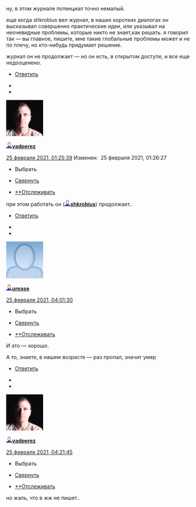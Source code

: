 ну, в этом журнале потенциал точно немалый.

еще когда shkrobius вел журнал, в наших коротких диалогах он высказывал совершенно практические идеи, или указывал на неочевидные проблемы, которые никто не знает,как решать. я говорил так — вы главное, пишите, мне такие глобальные проблемы может и не по плечу, но кто-нибудь придумает решение.

журнал он не продолжает — но он есть, в открытом доступе, и все еще недооценено.

- [Ответить](https://ivanov-petrov.livejournal.com/2303191.html?replyto=160675031)

-
-

 <div style="display: none;">  </div>

 [![27571453](../_resources/27571453)](https://vadperez.livejournal.com/)

[![userinfo_v8.png](../_resources/userinfo_v8-1.png)](https://vadperez.livejournal.com/profile)[**vadperez**](https://vadperez.livejournal.com/)

 [25 февраля 2021, 01:25:39](https://ivanov-petrov.livejournal.com/2303191.html?thread=160697303#t160697303)  Изменен:  25 февраля 2021, 01:26:27

- Выбрать

- [Свернуть](https://ivanov-petrov.livejournal.com/2303191.html?thread=160697303#t160697303)

- [**Отслеживать](https://www.livejournal.com/manage/subscriptions/comments.bml?talkid=160697303&journal=ivanov_petrov)

при этом работать он ([![userinfo_v8.png](../_resources/userinfo_v8-1.png)](https://shkrobius.livejournal.com/profile)[**shkrobius**](https://shkrobius.livejournal.com/)) продолжает..

- [Ответить](https://ivanov-petrov.livejournal.com/2303191.html?replyto=160697303)

-
-

 <div style="display: none;">  </div>

 [![userpic-user.png](../_resources/userpic-user.png)](https://urease.livejournal.com/)

[![userinfo_v8.png](../_resources/userinfo_v8-1.png)](https://urease.livejournal.com/profile)[**urease**](https://urease.livejournal.com/)

 [25 февраля 2021, 04:01:30](https://ivanov-petrov.livejournal.com/2303191.html?thread=160702423#t160702423)

- Выбрать

- [Свернуть](https://ivanov-petrov.livejournal.com/2303191.html?thread=160702423#t160702423)

- [**Отслеживать](https://www.livejournal.com/manage/subscriptions/comments.bml?talkid=160702423&journal=ivanov_petrov)

И это — хорошо.

А то, знаете, в нашем возрасте — раз пропал, значит умер

- [Ответить](https://ivanov-petrov.livejournal.com/2303191.html?replyto=160702423)

-
-

 <div style="display: none;">  </div>

 [![27571453](../_resources/27571453)](https://vadperez.livejournal.com/)

[![userinfo_v8.png](../_resources/userinfo_v8-1.png)](https://vadperez.livejournal.com/profile)[**vadperez**](https://vadperez.livejournal.com/)

 [25 февраля 2021, 04:21:45](https://ivanov-petrov.livejournal.com/2303191.html?thread=160702935#t160702935)

- Выбрать

- [Свернуть](https://ivanov-petrov.livejournal.com/2303191.html?thread=160702935#t160702935)

- [**Отслеживать](https://www.livejournal.com/manage/subscriptions/comments.bml?talkid=160702935&journal=ivanov_petrov)

но жаль, что в жж не пишет..
<div style="display: none;">  </div>

<div style="display: none;">  </div>